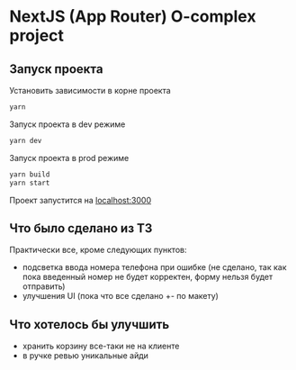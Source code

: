 # NextJS (App Router) O-complex project
## Запуск проекта
Установить зависимости в корне проекта
```sh
yarn
```
Запуск проекта в dev режиме
```sh
yarn dev
```
Запуск проекта в prod режиме
```sh
yarn build
yarn start
```
Проект запустится на [localhost:3000](http://localhost:3000)

## Что было сделано из ТЗ
Практически все, кроме следующих пунктов:
- подсветка ввода номера телефона при ошибке (не сделано, так как пока введенный номер не будет корректен, форму нельзя будет отправить)
- улучшения UI (пока что все сделано +- по макету)

## Что хотелось бы улучшить
- хранить корзину все-таки не на клиенте
- в ручке ревью уникальные айди

